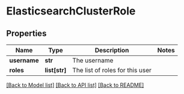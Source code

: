 # ElasticsearchClusterRole

## Properties
Name | Type | Description | Notes
------------ | ------------- | ------------- | -------------
**username** | **str** | The username | 
**roles** | **list[str]** | The list of roles for this user | 

[[Back to Model list]](../README.md#documentation-for-models) [[Back to API list]](../README.md#documentation-for-api-endpoints) [[Back to README]](../README.md)


